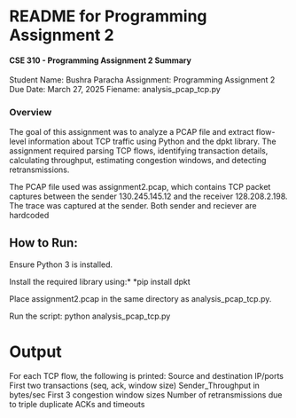 # README for Programming Assignment 2

#### CSE 310 - Programming Assignment 2 Summary
Student Name: Bushra Paracha
Assignment: Programming Assignment 2
Due Date: March 27, 2025
Fiename: analysis_pcap_tcp.py

### Overview

The goal of this assignment was to analyze a PCAP file and extract flow-level information about TCP traffic using Python and the dpkt library. The assignment required parsing TCP flows, identifying transaction details, calculating throughput, estimating congestion windows, and detecting retransmissions.

The PCAP file used was assignment2.pcap, which contains TCP packet captures between the sender 130.245.145.12 and the receiver 128.208.2.198. The trace was captured at the sender.
Both sender and reciever are hardcoded 

## How to Run:
Ensure Python 3 is installed.

Install the required library using:*
*pip install dpkt

Place assignment2.pcap in the same directory as analysis_pcap_tcp.py.

Run the script:
python analysis_pcap_tcp.py

# Output
For each TCP flow, the following is printed:
Source and destination IP/ports
First two transactions (seq, ack, window size)
Sender_Throughput in bytes/sec
First 3 congestion window sizes
Number of retransmissions due to triple duplicate ACKs and timeouts
